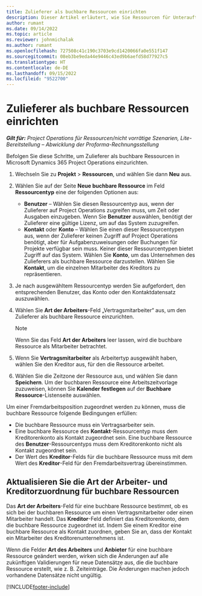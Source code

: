 ```yaml
---
title: Zulieferer als buchbare Ressourcen einrichten
description: Dieser Artikel erläutert, wie Sie Ressourcen für Unterauftragnehmer, die aus Benutzern und Kontakten im System erstellt werden, festlegen und pflegen, damit sie mit Unteraufträgen in Microsoft Dynamics 365 Project Operations verknüpft werden können.
author: rumant
ms.date: 09/14/2022
ms.topic: article
ms.reviewer: johnmichalak
ms.author: rumant
ms.openlocfilehash: 727508c41c190c3703e9cd1420066fa0e551f147
ms.sourcegitcommit: 08eb3be9eda44e9446c43ed9b6aefd58d77927c5
ms.translationtype: HT
ms.contentlocale: de-DE
ms.lasthandoff: 09/15/2022
ms.locfileid: "9522700"
---
```

# <a name="set-up-subcontractors-as-bookable-resources"></a>Zulieferer als buchbare Ressourcen einrichten

_**Gilt für:** Project Operations für Ressourcen/nicht vorrätige Szenarien, Lite-Bereitstellung – Abwicklung der Proforma-Rechnungsstellung_

Befolgen Sie diese Schritte, um Zulieferer als buchbare Ressourcen in Microsoft Dynamics 365 Project Operations einzurichten.

1. Wechseln Sie zu **Projekt** \> **Ressourcen**, und wählen Sie dann **Neu** aus.
2. Wählen Sie auf der Seite **Neue buchbare Ressource** im Feld **Ressourcentyp** eine der folgenden Optionen aus:

    - **Benutzer** – Wählen Sie diesen Ressourcentyp aus, wenn der Zulieferer auf Project Operations zugreifen muss, um Zeit oder Ausgaben einzugeben. Wenn Sie **Benutzer** auswählen, benötigt der Zulieferer eine gültige Lizenz, um auf das System zuzugreifen.
    - **Kontakt** oder **Konto** – Wählen Sie einen dieser Ressourcentypen aus, wenn der Zulieferer keinen Zugriff auf Project Operations benötigt, aber für Aufgabenzuweisungen oder Buchungen für Projekte verfügbar sein muss. Keiner dieser Ressourcentypen bietet Zugriff auf das System. Wählen Sie **Konto**, um das Unternehmen des Zulieferers als buchbare Ressource darzustellen. Wählen Sie **Kontakt**, um die einzelnen Mitarbeiter des Kreditors zu repräsentieren.

3. Je nach ausgewähltem Ressourcentyp werden Sie aufgefordert, den entsprechenden Benutzer, das Konto oder den Kontaktdatensatz auszuwählen.
4. Wählen Sie **Art der Arbeiters**-Feld „Vertragsmitarbeiter“ aus, um den Zulieferer als buchbare Ressource einzurichten.

    > [!NOTE]
    > Wenn Sie das Feld **Art der Arbeiters** leer lassen, wird die buchbare Ressource als Mitarbeiter betrachtet.

5. Wenn Sie **Vertragsmitarbeiter** als Arbeitertyp ausgewählt haben, wählen Sie den Kreditor aus, für den die Ressource arbeitet.
6. Wählen Sie die Zeitzone der Ressource aus, und wählen Sie dann **Speichern**. Um der buchbaren Ressource eine Arbeitszeitvorlage zuzuweisen, können Sie **Kalender festlegen** auf der **Buchbare Ressource**-Listenseite auswählen.

Um einer Fremdarbeitsposition zugeordnet werden zu können, muss die buchbare Ressource folgende Bedingungen erfüllen:

- Die buchbare Ressource muss ein Vertragsarbeiter sein.
- Eine buchbare Ressource des **Kontakt**-Ressourcentyp muss dem Kreditorenkonto als Kontakt zugeordnet sein. Eine buchbare Ressource des **Benutzer**-Ressourcentyps muss dem Kreditorenkonto nicht als Kontakt zugeordnet sein.
- Der Wert des **Kreditor**-Felds für die buchbare Ressource muss mit dem Wert des **Kreditor**-Feld für den Fremdarbeitsvertrag übereinstimmen.

## <a name="update-the-type-of-worker-and-vendor-mapping-for-bookable-resources"></a>Aktualisieren Sie die Art der Arbeiter- und Kreditorzuordnung für buchbare Ressourcen

Das **Art der Arbeiters**-Feld für eine buchbare Ressource bestimmt, ob es sich bei der buchbaren Ressource um einen Vertragsmitarbeiter oder einen Mitarbeiter handelt. Das **Kreditor**-Feld definiert das Kreditorenkonto, dem die buchbare Ressource zugeordnet ist. Indem Sie einem Kreditor eine buchbare Ressource als Kontakt zuordnen, geben Sie an, dass der Kontakt ein Mitarbeiter des Kreditorenunternehmens ist.

Wenn die Felder **Art des Arbeiters** und **Anbieter** für eine buchbare Ressource geändert werden, wirken sich die Änderungen auf alle zukünftigen Validierungen für neue Datensätze aus, die die buchbare Ressource erstellt, wie z. B. Zeiteinträge. Die Änderungen machen jedoch vorhandene Datensätze nicht ungültig.

[!INCLUDE[footer-include](../../includes/footer-banner.md)]
